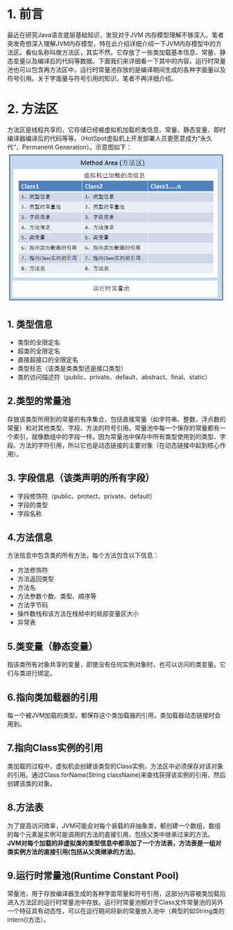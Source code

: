 # 1. 前言
最近在研究Java语言底层基础知识，发现对于JVM 内存模型理解不够深入。笔者突发奇想深入理解JVM内存模型，特在此介绍详细介绍一下JVM内存模型中的方法区。看似名称叫做方法区，其实不然。它存放了一些类加载基本信息、常量、静态变量以及编译后的代码等数据。下面我们来详细看一下其中的内容。运行时常量池也可以包含再方法区中，运行时常量池存放的是编译期间生成的各种字面量以及符号引用。关于字面量与符号引用的知识，笔者不再详细介绍。
# 2. 方法区
方法区是线程共享的，它存储已经被虚拟机加载的类信息、常量、静态变量、即时编译器编译后的代码等等。（HotSpot虚拟机上开发部署人员更愿意成为“永久代”，Permanent Generation）。示意图如下：
![xxx](img/MethodArea_1.png)
## 1. 类型信息
* 类型的全限定名
* 超类的全限定名
* 直接超接口的全限定名
* 类型标志（该类是类类型还是接口类型）
* 类的访问描述符（public、private、default、abstract、final、static）
## 2.类型的常量池
存放该类型所用到的常量的有序集合，包括直接常量（如字符串、整数、浮点数的常量）和对其他类型、字段、方法的符号引用。常量池中每一个保存的常量都有一个索引，就像数组中的字段一样。因为常量池中保存中所有类型使用到的类型、字段、方法的字符引用，所以它也是动态链接的主要对象（在动态链接中起到核心作用）。
## 3. 字段信息（该类声明的所有字段）
* 字段修饰符（public、protect、private、default）
* 字段的类型
* 字段名称
## 4.方法信息
方法信息中包含类的所有方法，每个方法包含以下信息：
* 方法修饰符
* 方法返回类型
* 方法名
* 方法参数个数、类型、顺序等
* 方法字节码
* 操作数栈和该方法在栈帧中的局部变量区大小
* 异常表
## 5.类变量（静态变量）
指该类所有对象共享的变量，即使没有任何实例对象时，也可以访问的类变量。它们与类进行绑定。
## 6.指向类加载器的引用
每一个被JVM加载的类型，都保存这个类加载器的引用，类加载器动态链接时会用到。
## 7.指向Class实例的引用
类加载的过程中，虚拟机会创建该类型的Class实例，方法区中必须保存对该对象的引用。通过Class.forName(String className)来查找获得该实例的引用，然后创建该类的对象。
## 8.方法表
为了提高访问效率，JVM可能会对每个装载的非抽象类，都创建一个数组，数组的每个元素是实例可能调用的方法的直接引用，包括父类中继承过来的方法。**JVM对每个加载的非虚拟类的类型信息中都添加了一个方法表，方法表是一组对类实例方法的直接引用(包括从父类继承的方法)**。
## 9.运行时常量池(Runtime Constant Pool)
常量池，用于存放编译器生成的各种字面常量和符号引用，这部分内容被类加载后进入方法区的运行时常量池中存放。运行时常量池相对于Class文件常量池的另外一个特征具有动态性，可以在运行期间将新的常量放入池中（典型的如String类的intern()方法）。